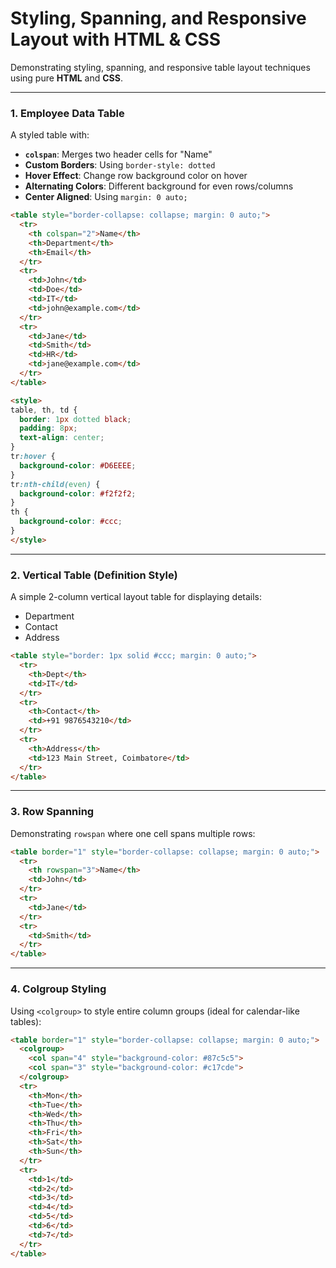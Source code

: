 # Styling, Spanning, and Responsive Layout with HTML & CSS

Demonstrating styling, spanning, and responsive table layout techniques using pure **HTML** and **CSS**.

---

### 1. **Employee Data Table**

A styled table with:

* **`colspan`**: Merges two header cells for "Name"
* **Custom Borders**: Using `border-style: dotted`
* **Hover Effect**: Change row background color on hover
* **Alternating Colors**: Different background for even rows/columns
* **Center Aligned**: Using `margin: 0 auto;`

```html
<table style="border-collapse: collapse; margin: 0 auto;">
  <tr>
    <th colspan="2">Name</th>
    <th>Department</th>
    <th>Email</th>
  </tr>
  <tr>
    <td>John</td>
    <td>Doe</td>
    <td>IT</td>
    <td>john@example.com</td>
  </tr>
  <tr>
    <td>Jane</td>
    <td>Smith</td>
    <td>HR</td>
    <td>jane@example.com</td>
  </tr>
</table>

<style>
table, th, td {
  border: 1px dotted black;
  padding: 8px;
  text-align: center;
}
tr:hover {
  background-color: #D6EEEE;
}
tr:nth-child(even) {
  background-color: #f2f2f2;
}
th {
  background-color: #ccc;
}
</style>
```

---

### 2. **Vertical Table (Definition Style)**

A simple 2-column vertical layout table for displaying details:

* Department
* Contact
* Address

```html
<table style="border: 1px solid #ccc; margin: 0 auto;">
  <tr>
    <th>Dept</th>
    <td>IT</td>
  </tr>
  <tr>
    <th>Contact</th>
    <td>+91 9876543210</td>
  </tr>
  <tr>
    <th>Address</th>
    <td>123 Main Street, Coimbatore</td>
  </tr>
</table>
```

---

### 3. **Row Spanning**

Demonstrating `rowspan` where one cell spans multiple rows:

```html
<table border="1" style="border-collapse: collapse; margin: 0 auto;">
  <tr>
    <th rowspan="3">Name</th>
    <td>John</td>
  </tr>
  <tr>
    <td>Jane</td>
  </tr>
  <tr>
    <td>Smith</td>
  </tr>
</table>
```

---

### 4. **Colgroup Styling**

Using `<colgroup>` to style entire column groups (ideal for calendar-like tables):

```html
<table border="1" style="border-collapse: collapse; margin: 0 auto;">
  <colgroup>
    <col span="4" style="background-color: #87c5c5">
    <col span="3" style="background-color: #c17cde">
  </colgroup>
  <tr>
    <th>Mon</th>
    <th>Tue</th>
    <th>Wed</th>
    <th>Thu</th>
    <th>Fri</th>
    <th>Sat</th>
    <th>Sun</th>
  </tr>
  <tr>
    <td>1</td>
    <td>2</td>
    <td>3</td>
    <td>4</td>
    <td>5</td>
    <td>6</td>
    <td>7</td>
  </tr>
</table>
```
